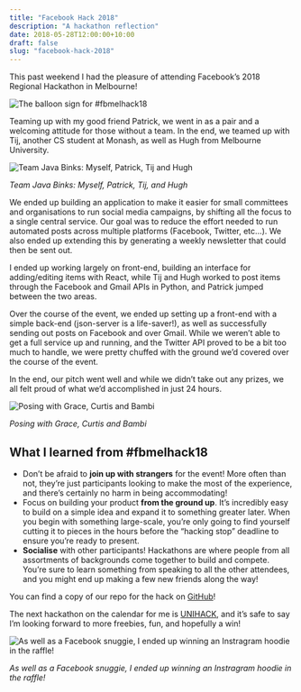 ```yaml
---
title: "Facebook Hack 2018"
description: "A hackathon reflection"
date: 2018-05-28T12:00:00+10:00
draft: false
slug: "facebook-hack-2018"
---
```


This past weekend I had the pleasure of attending Facebook’s 2018 Regional Hackathon in Melbourne!

<!--more-->

![The balloon sign for #fbmelhack18](/media/facebook-hack-2018/1.jpg)

Teaming up with my good friend Patrick, we went in as a pair and a welcoming attitude for those without a team. In the end, we teamed up with Tij, another CS student at Monash, as well as Hugh from Melbourne University.

![Team Java Binks: Myself, Patrick, Tij and Hugh](/media/facebook-hack-2018/2.jpg)

<span>_Team Java Binks: Myself, Patrick, Tij, and Hugh_</span>

We ended up building an application to make it easier for small committees and organisations to run social media campaigns, by shifting all the focus to a single central service. Our goal was to reduce the effort needed to run automated posts across multiple platforms (Facebook, Twitter, etc…). We also ended up extending this by generating a weekly newsletter that could then be sent out.

I ended up working largely on front-end, building an interface for adding/editing items with React, while Tij and Hugh worked to post items through the Facebook and Gmail APIs in Python, and Patrick jumped between the two areas.

Over the course of the event, we ended up setting up a front-end with a simple back-end (json-server is a life-saver!), as well as successfully sending out posts on Facebook and over Gmail. While we weren’t able to get a full service up and running, and the Twitter API proved to be a bit too much to handle, we were pretty chuffed with the ground we’d covered over the course of the event.

In the end, our pitch went well and while we didn’t take out any prizes, we all felt proud of what we’d accomplished in just 24 hours.

![Posing with Grace, Curtis and Bambi](/media/facebook-hack-2018/3.jpg)

<span>_Posing with Grace, Curtis and Bambi_</span>

## What I learned from #fbmelhack18

- Don’t be afraid to **join up with strangers** for the event! More often than not, they’re just participants looking to make the most of the experience, and there’s certainly no harm in being accommodating!
- Focus on building your product **from the ground up**. It’s incredibly easy to build on a simple idea and expand it to something greater later. When you begin with something large-scale, you’re only going to find yourself cutting it to pieces in the hours before the “hacking stop” deadline to ensure you’re ready to present.
- **Socialise** with other participants! Hackathons are where people from all assortments of backgrounds come together to build and compete. You’re sure to learn something from speaking to all the other attendees, and you might end up making a few new friends along the way!

You can find a copy of our repo for the hack on [GitHub](https://github.com/nchlswhttkr/fbmelhack18)!

The next hackathon on the calendar for me is [UNIHACK](https://unihack.net/), and it’s safe to say I’m looking forward to more freebies, fun, and hopefully a win!

![As well as a Facebook snuggie, I ended up winning an Instragram hoodie in the raffle!](/media/facebook-hack-2018/4.jpg)

<span>_As well as a Facebook snuggie, I ended up winning an Instragram hoodie in the raffle!_</span>
